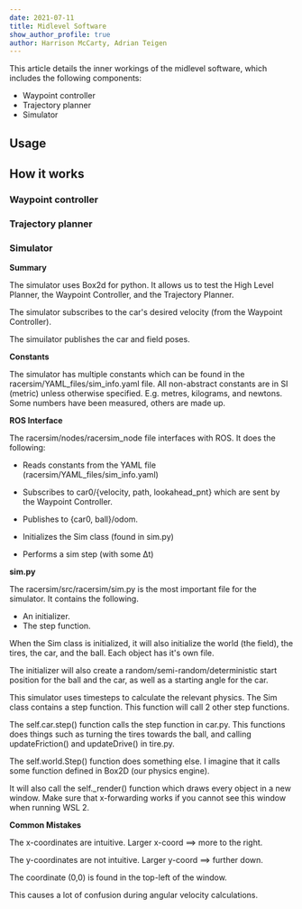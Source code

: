 ```yaml
---
date: 2021-07-11
title: Midlevel Software
show_author_profile: true
author: Harrison McCarty, Adrian Teigen
---
```


This article details the inner workings of the midlevel software, which includes the following components:

- Waypoint controller
- Trajectory planner
- Simulator

## Usage

<!-- TODO: fill in section -->

## How it works

### Waypoint controller

<!-- TODO: fill in section -->

### Trajectory planner

<!-- TODO: fill in section -->

### Simulator

**Summary**

<!-- TODO: fill in section -->

The simulator uses Box2d for python. It allows us to test the High Level Planner, the Waypoint Controller, and the Trajectory Planner.

The simulator subscribes to the car's desired velocity (from the Waypoint Controller).

The simuilator publishes the car and field poses.



**Constants**

The simulator has multiple constants which can be found in the racersim/YAML_files/sim_info.yaml file. All non-abstract constants are in SI (metric) unless otherwise specified. E.g. metres, kilograms, and newtons. Some numbers have been measured, others are made up.



**ROS Interface**

The racersim/nodes/racersim_node file interfaces with ROS. It does the following:

- Reads constants from the YAML file (racersim/YAML_files/sim_info.yaml)

- Subscribes to car0/{velocity, path, lookahead_pnt} which are sent by the Waypoint Controller.

- Publishes to {car0, ball}/odom.

- Initializes the Sim class (found in sim.py)

- Performs a sim step (with some Δt)



**sim.py**

The racersim/src/racersim/sim.py is the most important file for the simulator. It contains the following.

- An initializer.
- The step function.



When the Sim class is initialized, it will also initialize the world (the field), the tires, the car, and the ball. Each object has it's own file.

The initializer will also create a random/semi-random/deterministic start position for the ball and the car, as well as a starting angle for the car.



This simulator uses timesteps to calculate the relevant physics. The Sim class contains a step function. This function will call 2 other step functions. 



The self.car.step() function calls the step function in car.py. This functions does things such as turning the tires towards the ball, and calling updateFriction() and updateDrive() in tire.py.



The self.world.Step() function does something else. I imagine that it calls some function defined in Box2D (our physics engine).



It will also call the self.\_render() function which draws every object in a new window. Make sure that x-forwarding works if you cannot see this window when running WSL 2. 



**Common Mistakes**

The x-coordinates are intuitive. Larger x-coord ==> more to the right.

The y-coordinates are not intuitive. Larger y-coord ==> further down.

The coordinate (0,0) is found in the top-left of the window.

This causes a lot of confusion during angular velocity calculations.
